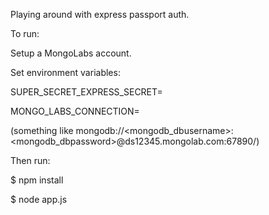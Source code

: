 Playing around with express passport auth.

To run:

Setup a MongoLabs account.

Set environment variables:

SUPER_SECRET_EXPRESS_SECRET=<random string>

MONGO_LABS_CONNECTION=<mongo connection string> 

(something like mongodb://<mongodb_dbusername>:<mongodb_dbpassword>@ds12345.mongolab.com:67890/<db name>)

Then run:

$ npm install

$ node app.js
